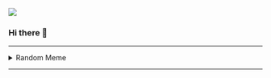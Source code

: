 <!-- Visitor Count -->

![](https://visitor-badge.glitch.me/badge?page_id=puneet2715.visitor-badge)

<!-- Visitor Count -->
### Hi there 👋

---

<details close>
> Please Refresh the page and enjoy 😎 #MemeAddict

<summary>Random Meme</summary>

<p align="center">
  <img src="https://memeapi-thorved.herokuapp.com/meme/ProgrammerHumor" width="auto" height="400" 
  
  >
</p>
</details>

---

<!--
**puneet2715/puneet2715** is a ✨ _special_ ✨ repository because its `README.md` (this file) appears on your GitHub profile.

Here are some ideas to get you started:

- 🔭 I’m currently working on ...
- 🌱 I’m currently learning ...
- 👯 I’m looking to collaborate on ...
- 🤔 I’m looking for help with ...
- 💬 Ask me about ...
- 📫 How to reach me: ...
- 😄 Pronouns: ...
- ⚡ Fun fact: ...
-->
